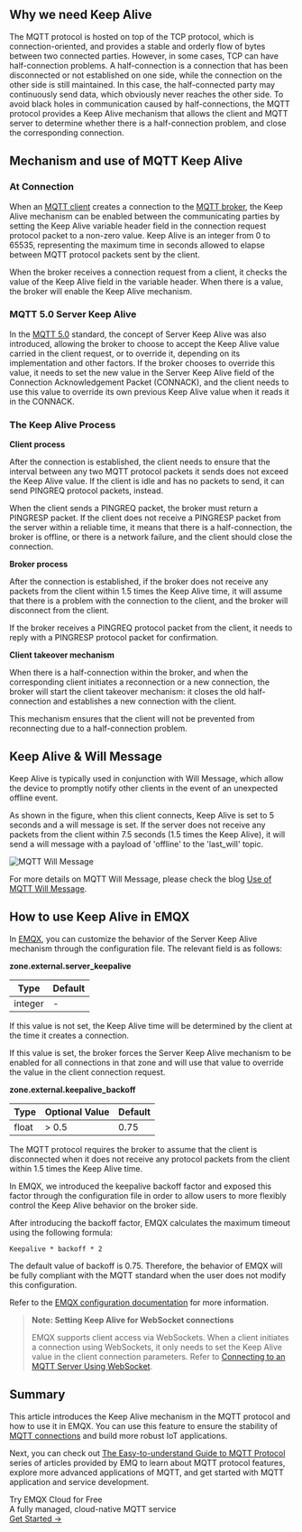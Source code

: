 ## Why we need Keep Alive

The MQTT protocol is hosted on top of the TCP protocol, which is connection-oriented, and provides a stable and orderly flow of bytes between two connected parties. However, in some cases, TCP can have half-connection problems. A half-connection is a connection that has been disconnected or not established on one side, while the connection on the other side is still maintained. In this case, the half-connected party may continuously send data, which obviously never reaches the other side. To avoid black holes in communication caused by half-connections, the MQTT protocol provides a Keep Alive mechanism that allows the client and MQTT server to determine whether there is a half-connection problem, and close the corresponding connection.

## Mechanism and use of MQTT Keep Alive

### At Connection

When an [MQTT client](https://www.emqx.com/en/blog/mqtt-client-tools) creates a connection to the [MQTT broker](https://www.emqx.com/en/mqtt/public-mqtt5-broker), the Keep Alive mechanism can be enabled between the communicating parties by setting the Keep Alive variable header field in the connection request protocol packet to a non-zero value. Keep Alive is an integer from 0 to 65535, representing the maximum time in seconds allowed to elapse between MQTT protocol packets sent by the client.

When the broker receives a connection request from a client, it checks the value of the Keep Alive field in the variable header. When there is a value, the broker will enable the Keep Alive mechanism.

### MQTT 5.0 Server Keep Alive

In the [MQTT 5.0](https://www.emqx.com/en/mqtt/mqtt5) standard, the concept of Server Keep Alive was also introduced, allowing the broker to choose to accept the Keep Alive value carried in the client request, or to override it, depending on its implementation and other factors. If the broker chooses to override this value, it needs to set the new value in the Server Keep Alive field of the Connection Acknowledgement Packet (CONNACK), and the client needs to use this value to override its own previous Keep Alive value when it reads it in the CONNACK.

### The Keep Alive Process

**Client process**

After the connection is established, the client needs to ensure that the interval between any two MQTT protocol packets it sends does not exceed the Keep Alive value. If the client is idle and has no packets to send, it can send PINGREQ protocol packets, instead.

When the client sends a PINGREQ packet, the broker must return a PINGRESP packet. If the client does not receive a PINGRESP packet from the server within a reliable time, it means that there is a half-connection, the broker is offline, or there is a network failure, and the client should close the connection.

**Broker process**

After the connection is established, if the broker does not receive any packets from the client within 1.5 times the Keep Alive time, it will assume that there is a problem with the connection to the client, and the broker will disconnect from the client.

If the broker receives a PINGREQ protocol packet from the client, it needs to reply with a PINGRESP protocol packet for confirmation.

**Client takeover mechanism**

When there is a half-connection within the broker, and when the corresponding client initiates a reconnection or a new connection, the broker will start the client takeover mechanism: it closes the old half-connection and establishes a new connection with the client.

This mechanism ensures that the client will not be prevented from reconnecting due to a half-connection problem.

## Keep Alive & Will Message

Keep Alive is typically used in conjunction with Will Message, which allow the device to promptly notify other clients in the event of an unexpected offline event.

As shown in the figure, when this client connects, Keep Alive is set to 5 seconds and a will message is set. If the server does not receive any packets from the client within 7.5 seconds (1.5 times the Keep Alive), it will send a will message with a payload of 'offline' to the 'last_will' topic.

![MQTT Will Message](https://assets.emqx.com/images/3fc9e2c463bd38c21dc7f523520c7076.png)

For more details on MQTT Will Message, please check the blog [Use of MQTT Will Message](https://www.emqx.com/en/blog/use-of-mqtt-will-message).

## How to use Keep Alive in EMQX

In [EMQX](https://www.emqx.com/en/products/emqx), you can customize the behavior of the Server Keep Alive mechanism through the configuration file. The relevant field is as follows:

**zone.external.server_keepalive**

| Type    | Default |
| ------- | ------- |
| integer | -       |

If this value is not set, the Keep Alive time will be determined by the client at the time it creates a connection.

If this value is set, the broker forces the Server Keep Alive mechanism to be enabled for all connections in that zone and will use that value to override the value in the client connection request.

**zone.external.keepalive_backoff**

| Type  | Optional Value | Default |
| ----- | -------------- | ------- |
| float | > 0.5          | 0.75    |


The MQTT protocol requires the broker to assume that the client is disconnected when it does not receive any protocol packets from the client within 1.5 times the Keep Alive time.

In EMQX, we introduced the keepalive backoff factor and exposed this factor through the configuration file in order to allow users to more flexibly control the Keep Alive behavior on the broker side.

After introducing the backoff factor, EMQX calculates the maximum timeout using the following formula:

```
Keepalive * backoff * 2
```

The default value of backoff is 0.75. Therefore, the behavior of EMQX will be fully compliant with the MQTT standard when the user does not modify this configuration.

Refer to the [EMQX configuration documentation](https://www.emqx.io/docs/en/v4.3/configuration/configuration.html) for more information.

> **Note: Setting Keep Alive for WebSocket connections**
>
> EMQX supports client access via WebSockets. When a client initiates a connection using WebSockets, it only needs to set the Keep Alive value in the client connection parameters. Refer to [Connecting to an MQTT Server Using WebSocket](https://www.emqx.com/en/blog/connect-to-mqtt-broker-with-websocket).



## Summary

This article introduces the Keep Alive mechanism in the MQTT protocol and how to use it in EMQX. You can use this feature to ensure the stability of [MQTT connections](https://www.emqx.com/en/blog/reaching-100m-mqtt-connections-with-emqx-5-0) and build more robust IoT applications.

Next, you can check out [The Easy-to-understand Guide to MQTT Protocol](https://www.emqx.com/en/mqtt-guide) series of articles provided by EMQ to learn about MQTT protocol features, explore more advanced applications of MQTT, and get started with MQTT application and service development.


<section class="promotion">
    <div>
        Try EMQX Cloud for Free
        <div class="is-size-14 is-text-normal has-text-weight-normal">A fully managed, cloud-native MQTT service</div>
    </div>
    <a href="https://accounts.emqx.com/signup?continue=https://cloud-intl.emqx.com/console/deployments/0?oper=new" class="button is-gradient px-5">Get Started →</a>
</section>
